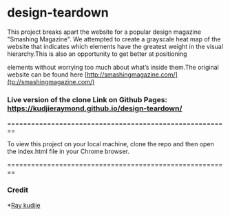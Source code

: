 # design-teardown
This project breaks apart the website for a popular  design magazine "Smashing Magazine". We attempted to create a grayscale heat map of the website that indicates which elements have the greatest weight in the visual hierarchy.This is also an opportunity to get better at positioning <div> elements without worrying too much about what’s inside them.The original website  can be found here
[http://smashingmagazine.com/](tp://smashingmagazine.com/)

### Live version of the clone Link on Github Pages: https://kudjieraymond.github.io/design-teardown/

========================================================

To view this project on your local machine, clone the repo and then open the index.html  file in your Chrome browser.

========================================================


### Credit
*[Ray kudjie](https://github.com/kudjieRaymond)
